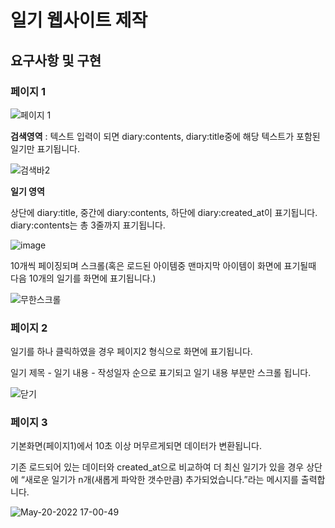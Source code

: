 # 일기 웹사이트 제작

## 요구사항 및 구현

### 페이지 1

![페이지 1](https://user-images.githubusercontent.com/72931773/169482990-680e5b76-b567-4603-a9f5-e730c08ad375.png)


**검색영역** : 텍스트 입력이 되면 diary:contents, diary:title중에 해당 텍스트가 포함된 일기만 표기됩니다.

![검색바2](https://user-images.githubusercontent.com/72931773/169482635-44efea2a-3b72-410b-a03e-bed11c62e195.gif)

**일기 영역**

상단에  diary:title, 중간에 diary:contents, 하단에 diary:created_at이 표기됩니다. diary:contents는 총 3줄까지 표기됩니다. 

![image](https://user-images.githubusercontent.com/72931773/169483196-6fa7ac19-6b5a-4cc1-901b-db531c131e4c.png)

10개씩 페이징되며 스크롤(혹은 로드된 아이템중 맨마지막 아이템이 화면에 표기될때 다음 10개의 일기를 화면에 표기됩니다.) 

![무한스크롤](https://user-images.githubusercontent.com/72931773/169482647-1cba1893-5bc6-4e9d-9d3d-1b2a25bff47a.gif)



### 페이지 2

일기를 하나 클릭하였을 경우 페이지2 형식으로 화면에 표기됩니다. 

일기 제목 - 일기 내용 - 작성일자 순으로 표기되고 일기 내용 부분만 스크롤 됩니다.

![닫기](https://user-images.githubusercontent.com/72931773/169482638-3da56cff-b564-41b6-9acf-08ead3797c8d.gif)

### 페이지 3

기본화면(페이지1)에서 10초 이상 머무르게되면 데이터가 변환됩니다.

기존 로드되어 있는 데이터와 created_at으로 비교하여 더 최신 일기가 있을 경우 상단에 “새로운 일기가 n개(새롭게 파악한 갯수만큼) 추가되었습니다.”라는 메시지를 출력합니다. 

![May-20-2022 17-00-49](https://user-images.githubusercontent.com/72931773/169482590-45e6286b-d322-4e12-9df6-2d44d7728236.gif)

